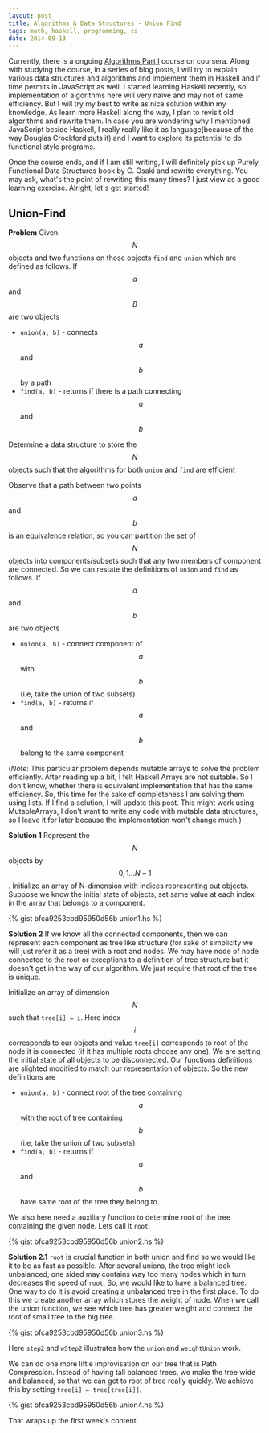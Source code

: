 ```yaml
---
layout: post
title: Algorithms & Data Structures - Union Find
tags: math, haskell, programming, cs
date: 2014-09-13
---
```


Currently, there is a ongoing [Algorithms Part I](https://www.coursera.org/course/algs4partI) course on coursera. Along with studying the course, in a series of blog posts, I will try to explain various data structures and algorithms and implement them in Haskell and if time permits in JavaScript as well. I started learning Haskell recently, so implementation of algorithms here will very naive and may not of same efficiency. But I will try my best to write as nice solution within my knowledge. As learn more Haskell along the way, I plan to revisit old algorithms and rewrite them. In case you are wondering why I mentioned JavaScript beside Haskell, I really really like it as language(because of the way Douglas Crockford puts it) and I want to explore its potential to do functional style programs.

Once the course ends, and if I am still writing, I will definitely pick up Purely Functional Data Structures book by C. Osaki and rewrite everything. You may ask, what's the point of rewriting this many times? I just view as a good learning exercise. Alright, let's get started!


## Union-Find

**Problem** Given $$N$$ objects and two functions on those objects `find` and `union` which are defined as follows. If $$a$$ and $$B$$ are two objects

- `union(a, b)` - connects $$a$$ and $$b$$ by a path
- `find(a, b)` - returns if there is a path connecting $$a$$ and $$b$$

Determine a data structure to store the $$N$$ objects such that the algorithms for both `union` and `find` are efficient

Observe that a path between two points $$a$$ and $$b$$ is an equivalence relation, so you can partition the set of $$N$$   objects into components/subsets such that any two members of component are connected. So we can restate the definitions of `union` and `find` as follows. If $$a$$ and $$b$$ are two objects

- `union(a, b)` - connect component of $$a$$ with $$b$$ (i.e, take the union of two subsets)
- `find(a, b)` - returns if $$a$$ and $$b$$ belong to the same component

(_Note_: This particular problem depends mutable arrays to solve the problem efficiently. After reading up a bit, I felt Haskell Arrays are not suitable. So I don't know, whether there is equivalent implementation that has the same efficiency. So, this time for the sake of completeness I am solving them using lists. If I find a solution, I will update this post. This might work using MutableArrays, I don't want to write any code with mutable data structures, so I leave it for later because the implementation won't change much.)

**Solution 1**  Represent the $$N$$ objects by $$0, 1 \dots N- 1$$. Initialize an array of N-dimension with indices representing out objects. Suppose we know the initial state of objects, set same value at each index in the array that belongs to a component.

{% gist bfca9253cbd95950d56b union1.hs %}

**Solution 2** If we know all the connected components, then we can represent each component as tree like structure (for sake of simplicity we will just refer it as a tree) with a root and nodes. We may have node of node connected to the root or exceptions to a definition of tree structure but it doesn't get in the way of our algorithm. We just require that root of the tree is unique.

Initialize an array of dimension $$N$$ such that `tree[i] = i`. Here index $$i$$ corresponds to our objects and value `tree[i]` corresponds to root of the node it is connected (if it has multiple roots choose any one). We are setting the initial state of all objects to be disconnected. Our functions definitions are slighted modified to match our representation of objects. So the new definitions are

- `union(a, b)` - connect root of the tree containing $$a$$ with the root of tree containing $$b$$ (i.e, take the union of two subsets)
- `find(a, b)` - returns if $$a$$ and $$b$$ have same root of the tree they belong to.

We also here need a auxiliary function to determine root of the tree containing the given node. Lets call it `root`.

{% gist bfca9253cbd95950d56b union2.hs %}

**Solution 2.1** `root` is crucial function in both union and find so we would like it to be as fast as possible. After several unions, the tree might look unbalanced, one sided may contains way too many nodes which in turn decreases the speed of `root`. So, we would like to have a balanced tree. One way to do it is avoid creating a unbalanced tree in the first place. To do this we create another array which stores the weight of node. When we call the union function, we see which tree has greater weight and connect the root of small tree to the big tree.

{% gist bfca9253cbd95950d56b union3.hs %}

Here `step2` and `wStep2` illustrates how the `union` and `weightUnion` work.

We can do one more little improvisation on our tree that is Path Compression. Instead of having tall balanced trees, we make the tree wide and balanced, so that we can get to root of tree really quickly. We achieve this by setting `tree[i] = tree[tree[i]]`.

{% gist bfca9253cbd95950d56b union4.hs %}

That wraps up the first week's content.
